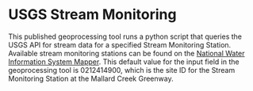 # USGS Stream Monitoring

This published geoprocessing tool runs a python script that queries the USGS API for stream data for a specified Stream Monitoring Station.  Available stream monitoring stations can be found on the [National Water Information System Mapper](https://maps.waterdata.usgs.gov/mapper/index.html).  This default value for the input field in the geoprocessing tool is 0212414900, which is the site ID for the Stream Monitoring Station at the Mallard Creek Greenway.
